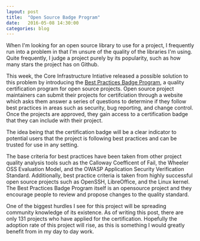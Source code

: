 ```yaml
---
layout: post
title:  "Open Source Badge Program"
date:   2016-05-08 14:30:00
categories: blog
---
```


When I'm looking for an open source library to use for a project, I frequently
run into a problem in that I'm unsure of the quality of the libraries I'm
using. Quite frequently, I judge a project purely by its popularity, such as
how many stars the project has on Github.

This week, the Core Infrastructure Intiative released a possible solution to
this problem by introducing the [Best Practices Badge Program][badge_app], a
quality certification program for open source projects. Open source project
maintainers can submit their projects for certifciation through a website which
asks them answer a series of questions to determine if they follow best
practices in areas such as security, bug reporting, and change control. Once
the projects are approved, they gain access to a certification badge that they
can include with their project.

The idea being that the certification badge will be a clear indicator to
potential users that the project is following best practices and can be trusted
for use in any setting.

The base criteria for best practices have been taken from other project quality
analysis tools such as the Calloway Coefficent of Fail, the Wheeler OSS
Evaluation Model, and the OWASP Application Security Verification Standard.
Additionally, best practice criteria is taken from highly successful open
source projects such as OpenSSH, LibreOffice, and the Linux kernel. The Best
Practices Badge Program itself is an opensource project and they encourage
people to review and propose changes to the quality standard.

One of the biggest hurdles I see for this project will be spreading community
knowledge of its existence. As of writing this post, there are only 131
projects who have applied for the certification. Hopefully the adoption rate of
this project will rise, as this is something I would greatly benefit from in my
day to day work.

[badge_app]: https://bestpractices.coreinfrastructure.org/
